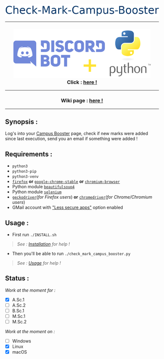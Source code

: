 <p align="center"><img src="https://raw.githubusercontent.com/keviiin38/Check-Mark-Campus-Booster/master/check-mark-campus-booster-logo.png"></p>

---

<h3 align="center"><img src="https://github.com/keviiin38/Check-Mark-Campus-Booster/blob/master/discord_bot/discord-bot-python-logo-450x160.png"><br>Click : <a href="https://github.com/keviiin38/Check-Mark-Campus-Booster/blob/master/discord_bot/README_BOT.md">here !</a></h3>

---

<h3 align="center">Wiki page : <a href="https://github.com/keviiin38/Check-Mark-Campus-Booster/wiki">here !</a></h3>

---

## Synopsis :
Log's into your [Campus Booster](https://campus-booster.net) page, check if new marks were added since last execution, send you an email if something were added !

## Requirements :
- `python3`
- `python3-pip`
- `python3-venv`
- [`firefox`](https://www.mozilla.org/fr/firefox/) **or** [`google-chrome-stable`](https://www.google.com/chrome/) **or** [`chromium-browser`](https://www.chromium.org/Home)
- Python module [`beautifulsoup4`](https://pypi.org/project/beautifulsoup4/)
- Python module [`selenium`](https://pypi.org/project/selenium/)
- [`geckodriver`](https://github.com/mozilla/geckodriver)(_for Firefox users_) **or** [`chromedriver`](https://sites.google.com/a/chromium.org/chromedriver/)(_for Chrome/Chromium users_)
- GMail account with ["Less secure apps"](https://myaccount.google.com/lesssecureapps) option enabled

## Usage :
- First run `./INSTALL.sh` 
> _See : [Installation](https://github.com/keviiin38/Check-Mark-Campus-Booster/wiki/Installation) for help !_
- Then you'll be able to run `./check_mark_campus_booster.py`
> _See : [Usage](https://github.com/keviiin38/Check-Mark-Campus-Booster/wiki/Usage) for help !_

## Status :
_Work at the moment for :_

- [x] A.Sc.1
- [ ] A.Sc.2
- [ ] B.Sc.1
- [ ] M.Sc.1
- [ ] M.Sc.2
  
_Work at the moment on :_
  
- [ ] Windows
- [x] Linux
- [x] macOS
